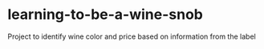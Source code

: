 # learning-to-be-a-wine-snob
Project to identify wine color and price based on information from the label

